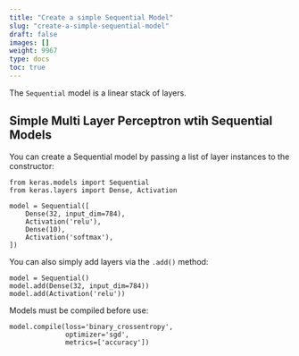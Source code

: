 ```yaml
---
title: "Create a simple Sequential Model"
slug: "create-a-simple-sequential-model"
draft: false
images: []
weight: 9967
type: docs
toc: true
---
```


The `Sequential` model is a linear stack of layers.

## Simple Multi Layer Perceptron wtih Sequential Models
You can create a Sequential model by passing a list of layer instances to the constructor:

    from keras.models import Sequential
    from keras.layers import Dense, Activation
    
    model = Sequential([
        Dense(32, input_dim=784),
        Activation('relu'),
        Dense(10),
        Activation('softmax'),
    ])

You can also simply add layers via the `.add()` method:

    model = Sequential()
    model.add(Dense(32, input_dim=784))
    model.add(Activation('relu'))

Models must be compiled before use:

    model.compile(loss='binary_crossentropy',
                  optimizer='sgd',
                  metrics=['accuracy'])


